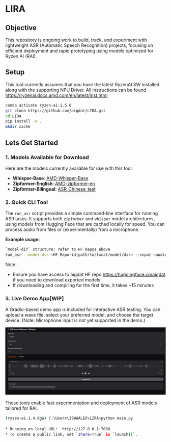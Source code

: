 # LIRA

## Objective

This repository is ongoing work to build, track, and experiment with lightweight ASR (Automatic Speech Recognition) projects, focusing on efficient deployment and rapid prototyping using models optimized for Ryzen AI (RAI).
## Setup
This tool currently assumes that you have the latest RyzenAI SW installed along with the supporting NPU Driver. All instructions can be found https://ryzenai.docs.amd.com/en/latest/inst.html
```sh
conda activate ryzen-ai-1.5.0
git clone https://github.com/aigdat/LIRA.git
cd LIRA
pip install -e .
mkdir cache
```
## Lets Get Started

### 1. Models Available for Download
Here are the models currently available for use with this tool:

- **Whisper-Base**: [AMD-Whisper-Base](https://huggingface.co/aigdat/AMD-Whisper-Base)
- **Zipformer-English**: [AMD-zipformer-en](https://huggingface.co/aigdat/AMD-zipformer-en)
- **Zipformer-Bilingual**: [ASR_Chinese_test](https://huggingface.co/aigdat/ASR_Chinese_test)

### 2. Quick CLI Tool

The `run_asr` script provides a simple command-line interface for running ASR tasks. It supports both `zipformer` and `whisper` model architectures, using models from Hugging Face that are cached locally for speed. You can process audio from files or (experimentally) from a microphone.

**Example usage:**
```sh
`model-dir` structure: refer to HF Repos above
run_asr --model-dir <HF Repo-id|path/to/local/model/dir> --input <audio.wav|mic> --duration <seconds> --model-type <zipformer|whisper> --device <cpu|npu>
```
Note:
- Ensure you have access to aigdat HF repo https://huggingface.co/aigdat if you need to download exported models
- If downloading and compiling for the first time, it takes ~15 minutes

### 3. Live Demo App[WIP]

A Gradio-based demo app is included for interactive ASR testing. You can upload a wave file, select your preferred model, and choose the target device. 
(Note: Microphone input is not yet supported in the demo.)

![ASR System Overview](images/asrimage.png)


These tools enable fast experimentation and deployment of ASR models tailored for RAI.

```bash
(ryzen-ai-1.4.0ga) C:\Users\ISWAALEX\LIRA>python main.py

* Running on local URL:  http://127.0.0.1:7860
* To create a public link, set `share=True` in `launch()`.
```
